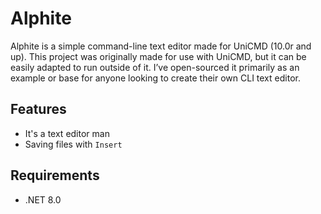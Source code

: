 # Alphite

Alphite is a simple command-line text editor made for UniCMD (10.0r and up). This project was originally made for use with UniCMD, but it can be easily adapted to run outside of it. I’ve open-sourced it primarily as an example or base for anyone looking to create their own CLI text editor.

## Features
- It's a text editor man
- Saving files with `Insert`

## Requirements
- .NET 8.0

